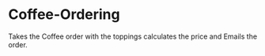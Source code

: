 # Coffee-Ordering
Takes the Coffee order with the toppings calculates the price and Emails the order.
